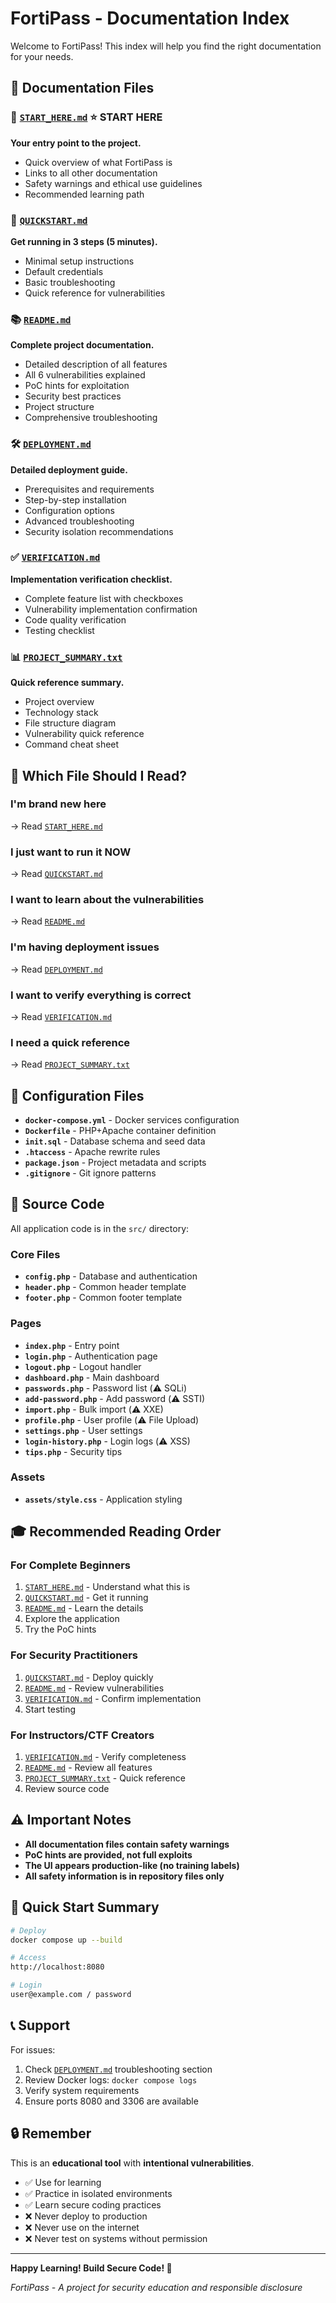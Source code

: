 # FortiPass - Documentation Index

Welcome to FortiPass! This index will help you find the right documentation for your needs.

## 📖 Documentation Files

### 🎯 [`START_HERE.md`](START_HERE.md) ⭐ **START HERE**
**Your entry point to the project.**
- Quick overview of what FortiPass is
- Links to all other documentation
- Safety warnings and ethical use guidelines
- Recommended learning path

### 🚀 [`QUICKSTART.md`](QUICKSTART.md)
**Get running in 3 steps (5 minutes).**
- Minimal setup instructions
- Default credentials
- Basic troubleshooting
- Quick reference for vulnerabilities

### 📚 [`README.md`](README.md)
**Complete project documentation.**
- Detailed description of all features
- All 6 vulnerabilities explained
- PoC hints for exploitation
- Security best practices
- Project structure
- Comprehensive troubleshooting

### 🛠️ [`DEPLOYMENT.md`](DEPLOYMENT.md)
**Detailed deployment guide.**
- Prerequisites and requirements
- Step-by-step installation
- Configuration options
- Advanced troubleshooting
- Security isolation recommendations

### ✅ [`VERIFICATION.md`](VERIFICATION.md)
**Implementation verification checklist.**
- Complete feature list with checkboxes
- Vulnerability implementation confirmation
- Code quality verification
- Testing checklist

### 📊 [`PROJECT_SUMMARY.txt`](PROJECT_SUMMARY.txt)
**Quick reference summary.**
- Project overview
- Technology stack
- File structure diagram
- Vulnerability quick reference
- Command cheat sheet

## 🎯 Which File Should I Read?

### I'm brand new here
→ Read [`START_HERE.md`](START_HERE.md)

### I just want to run it NOW
→ Read [`QUICKSTART.md`](QUICKSTART.md)

### I want to learn about the vulnerabilities
→ Read [`README.md`](README.md)

### I'm having deployment issues
→ Read [`DEPLOYMENT.md`](DEPLOYMENT.md)

### I want to verify everything is correct
→ Read [`VERIFICATION.md`](VERIFICATION.md)

### I need a quick reference
→ Read [`PROJECT_SUMMARY.txt`](PROJECT_SUMMARY.txt)

## 🔧 Configuration Files

- **`docker-compose.yml`** - Docker services configuration
- **`Dockerfile`** - PHP+Apache container definition
- **`init.sql`** - Database schema and seed data
- **`.htaccess`** - Apache rewrite rules
- **`package.json`** - Project metadata and scripts
- **`.gitignore`** - Git ignore patterns

## 📁 Source Code

All application code is in the `src/` directory:

### Core Files
- **`config.php`** - Database and authentication
- **`header.php`** - Common header template
- **`footer.php`** - Common footer template

### Pages
- **`index.php`** - Entry point
- **`login.php`** - Authentication page
- **`logout.php`** - Logout handler
- **`dashboard.php`** - Main dashboard
- **`passwords.php`** - Password list (⚠️ SQLi)
- **`add-password.php`** - Add password (⚠️ SSTI)
- **`import.php`** - Bulk import (⚠️ XXE)
- **`profile.php`** - User profile (⚠️ File Upload)
- **`settings.php`** - User settings
- **`login-history.php`** - Login logs (⚠️ XSS)
- **`tips.php`** - Security tips

### Assets
- **`assets/style.css`** - Application styling

## 🎓 Recommended Reading Order

### For Complete Beginners
1. [`START_HERE.md`](START_HERE.md) - Understand what this is
2. [`QUICKSTART.md`](QUICKSTART.md) - Get it running
3. [`README.md`](README.md) - Learn the details
4. Explore the application
5. Try the PoC hints

### For Security Practitioners
1. [`QUICKSTART.md`](QUICKSTART.md) - Deploy quickly
2. [`README.md`](README.md) - Review vulnerabilities
3. [`VERIFICATION.md`](VERIFICATION.md) - Confirm implementation
4. Start testing

### For Instructors/CTF Creators
1. [`VERIFICATION.md`](VERIFICATION.md) - Verify completeness
2. [`README.md`](README.md) - Review all features
3. [`PROJECT_SUMMARY.txt`](PROJECT_SUMMARY.txt) - Quick reference
4. Review source code

## ⚠️ Important Notes

- **All documentation files contain safety warnings**
- **PoC hints are provided, not full exploits**
- **The UI appears production-like (no training labels)**
- **All safety information is in repository files only**

## 🚀 Quick Start Summary

```bash
# Deploy
docker compose up --build

# Access
http://localhost:8080

# Login
user@example.com / password
```

## 📞 Support

For issues:
1. Check [`DEPLOYMENT.md`](DEPLOYMENT.md) troubleshooting section
2. Review Docker logs: `docker compose logs`
3. Verify system requirements
4. Ensure ports 8080 and 3306 are available

## 🔒 Remember

This is an **educational tool** with **intentional vulnerabilities**.

- ✅ Use for learning
- ✅ Practice in isolated environments
- ✅ Learn secure coding practices
- ❌ Never deploy to production
- ❌ Never use on the internet
- ❌ Never test on systems without permission

---

**Happy Learning! Build Secure Code! 🔐**

*FortiPass - A project for security education and responsible disclosure*
